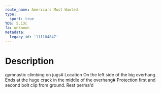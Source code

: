 ```yaml
---
route_name: America's Most Wanted
type:
  sport: true
YDS: 5.13c
fa: unknown
metadata:
  legacy_id: '111104847'
---
```

# Description
gymnastic climbing on jugs# Location
On the left side of the big overhang. Ends at the huge crack in the middle of the overhang# Protection
first and second bolt clip from ground. Rest perma'd